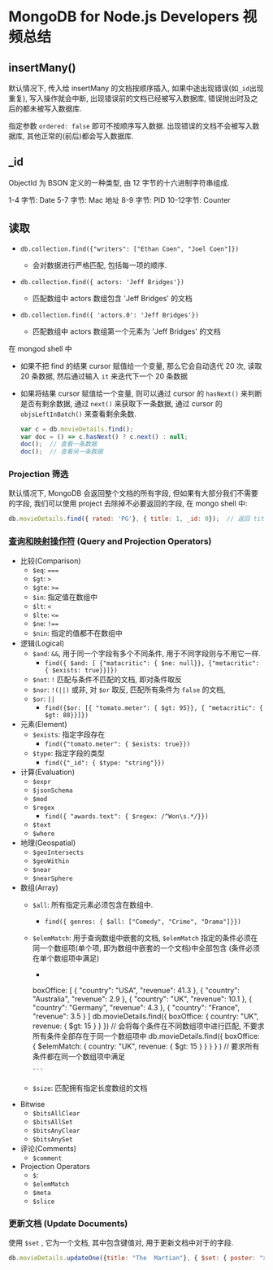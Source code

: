 # MongoDB for Node.js Developers 视频总结

## insertMany()

默认情况下, 传入给 insertMany 的文档按顺序插入, 如果中途出现错误(如`_id`出现重复), 写入操作就会中断, 出现错误前的文档已经被写入数据库, 错误抛出时及之后的都未被写入数据库.

指定参数 `ordered: false` 即可不按顺序写入数据. 出现错误的文档不会被写入数据库, 其他正常的(前后)都会写入数据库.

## _id

ObjectId 为 BSON 定义的一种类型, 由 12 字节的十六进制字符串组成.

1-4 字节: Date
5-7 字节: Mac 地址
8-9 字节: PID
10-12字节: Counter

## 读取

- `db.collection.find({"writers": ["Ethan Coen", "Joel Coen"]})`
  - 会对数据进行严格匹配, 包括每一项的顺序.

- `db.collection.find({ actors: 'Jeff Bridges'})`
  - 匹配数组中 actors 数组包含 'Jeff Bridges' 的文档

- `db.collection.find({ 'actors.0': 'Jeff Bridges'})`
  - 匹配数组中 actors 数组第一个元素为 'Jeff Bridges' 的文档

在 mongod shell 中

- 如果不把 find 的结果 cursor 赋值给一个变量, 那么它会自动迭代 20 次, 读取 20 条数据, 然后通过输入 `it` 来迭代下一个 20 条数据
- 如果将结果 cursor 赋值给一个变量, 则可以通过 cursor 的 `hasNext()` 来判断是否有剩余数据, 通过 `next()` 来获取下一条数据, 通过 cursor 的 `objsLeftInBatch()` 来查看剩余条数.

  ```js
  var c = db.movieDetails.find();
  var doc = () => c.hasNext() ? c.next() : null;
  doc();  // 查看一条数据
  doc();  // 查看另一条数据
  ```

### Projection 筛选

默认情况下, MongoDB 会返回整个文档的所有字段, 但如果有大部分我们不需要的字段, 我们可以使用 project 去除掉不必要返回的字段, 在 mongo shell 中:

```js
db.movieDetails.find({ rated: 'PG'}, { title: 1, _id: 0});  // 返回 title 字段, 默认情况下会返回 _id 字段, 所以需要指定 _id 为 0 来去除
```

### [查询和映射操作符](https://docs.mongodb.com/manual/reference/operator/query/) (Query and Projection Operators)

- 比较(Comparison)
  - `$eq`: `===`
  - `$gt`: `>`
  - `$gte`: `>=`
  - `$in`: 指定值在数组中
  - `$lt`: `<`
  - `$lte`: `<=`
  - `$ne`: `!==`
  - `$nin`: 指定的值都不在数组中
- 逻辑(Logical)
  - `$and`: `&&`, 用于同一个字段有多个不同条件, 用于不同字段则与不用它一样.
    - `find({ $and: [ {"matacritic": { $ne: null}}, {"metacritic": { $exists: true}}]})`
  - `$not`: `!` 匹配与条件不匹配的文档, 即对条件取反
  - `$nor`: `!(||)` 或非, 对 `$or` 取反, 匹配所有条件为 `false` 的文档,
  - `$or`: `||`
    - `find({$or: [{ "tomato.meter": { $gt: 95}}, { "metacritic": { $gt: 88}}]})`
- 元素(Element)
  - `$exists`: 指定字段存在
    - `find({"tomato.meter": { $exists: true}})`
  - `$type`: 指定字段的类型
    - `find({"_id": { $type: "string"}})`
- 计算(Evaluation)
  - `$expr`
  - `$jsonSchema`
  - `$mod`
  - `$regex`
    - `find({ "awards.text": { $regex: /^Won\s.*/}})`
  - `$text`
  - `$where`
- 地理(Geospatial)
  - `$geoIntersects`
  - `$geoWithin`
  - `$near`
  - `$nearSphere`
- 数组(Array)
  - `$all`: 所有指定元素必须包含在数组中.
    - `find({ genres: { $all: ["Comedy", "Crime", "Drama"]}})`
  - `$elemMatch`: 用于查询数组中嵌套的文档, `$elemMatch` 指定的条件必须在同一个数组项(单个项, 即为数组中嵌套的一个文档)中全部包含 (条件必须在单个数组项中满足)
    - ```js
    boxOffice: [ { "country": "USA", "revenue": 41.3 },
             { "country": "Australia", "revenue": 2.9 },
             { "country": "UK", "revenue": 10.1 },
             { "country": "Germany", "revenue": 4.3 },
             { "country": "France", "revenue": 3.5 } ]
        db.movieDetails.find({ boxOffice: { country: "UK", revenue: { $gt: 15 } } })  // 会将每个条件在不同数组项中进行匹配, 不要求所有条件全部存在于同一个数组项中
        db.movieDetails.find({ boxOffice: { $elemMatch: { country: "UK", revenue: { $gt: 15 } } } } )   // 要求所有条件都在同一个数组项中满足

        ```
  - `$size`: 匹配拥有指定长度数组的文档
- Bitwise
  - `$bitsAllClear`
  - `$bitsAllSet`
  - `$bitsAnyClear`
  - `$bitsAnySet`
- 评论(Comments)
  - `$comment`
- Projection Operators
  - `$`:
  - `$elemMatch`
  - `$meta`
  - `$slice`

### 更新文档 (Update Documents)

使用 `$set` , 它为一个文档, 其中包含键值对, 用于更新文档中对于的字段.

```js
db.movieDetails.updateOne({title: "The  Martian"}, { $set: { poster: "xxxxx"}})
```